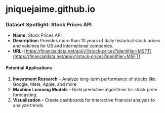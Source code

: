 # jniquejaime.github.io
### Dataset Spotlight: Stock Prices API

- **Name:** Stock Prices API  
- **Description:** Provides more than 10 years of daily historical stock prices and volumes for US and international companies.
- **URL:** [https://financialdata.net/api/v1/stock-prices?identifier=MSFT](https://financialdata.net/api/v1/stock-prices?identifier=MSFT)  

#### Potential Applications
1. **Investment Research** – Analyze long-term performance of stocks like Google, Meta, Apple, and more  
2. **Machine Learning Models** – Build predictive algorithms for stock price forecasting.   
4. **Visualization** – Create dashboards for interactive financial analysis to analyze trends.
